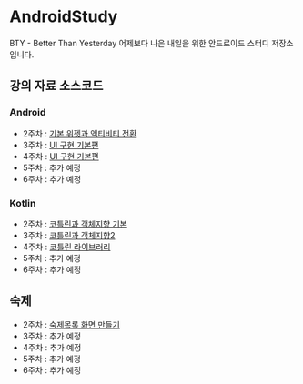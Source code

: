 # AndroidStudy

BTY - Better Than Yesterday 어제보다 나은 내일을 위한 안드로이드 스터디 저장소입니다.

## 강의 자료 소스코드

### Android

- 2주차 : [기본 위젯과 액티비티 전환](lecture/app/src/main/java/study/bty/androidstudy/MainActivity.kt)
- 3주차 : [UI 구현 기본편](lecture/lecture/3주차/3주차_안드로이드.md)
- 4주차 : [UI 구현 기본편](lecture/lecture/4주차/4주차_안드로이드.md)
- 5주차 : 추가 예정
- 6주차 : 추가 예정

### Kotlin 

- 2주차 : [코틀린과 객체지향 기본](lecture/app/src/main/java/study/bty/kotlin/Human.kt)
- 3주차 : [코틀린과 객체지향2](lecture/lecture/3주차/3주차_코틀린.md)
- 4주차 : [코틀린 라이브러리](lecture/lecture/4주차/4주차_코틀린.md)
- 5주차 : 추가 예정
- 6주차 : 추가 예정

## 숙제

- 2주차 : [숙제목록 화면 만들기](homework/2week/2주차_숙제.md)
- 3주차 : 추가 예정 
- 4주차 : 추가 예정
- 5주차 : 추가 예정
- 6주차 : 추가 예정

